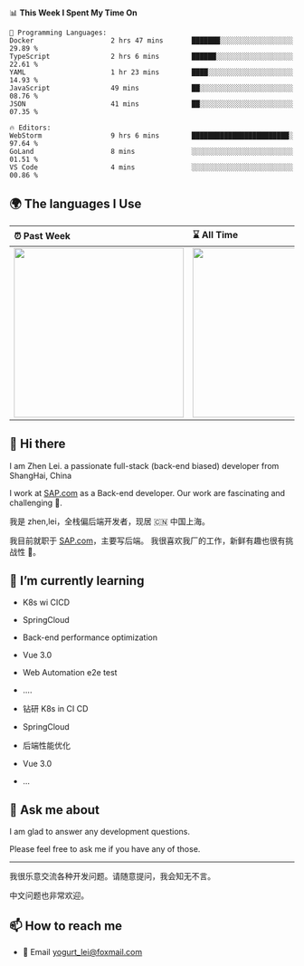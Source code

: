 <!--START_SECTION:waka-->
📊 **This Week I Spent My Time On** 

```text
💬 Programming Languages: 
Docker                   2 hrs 47 mins       ███████░░░░░░░░░░░░░░░░░░   29.89 % 
TypeScript               2 hrs 6 mins        ██████░░░░░░░░░░░░░░░░░░░   22.61 % 
YAML                     1 hr 23 mins        ████░░░░░░░░░░░░░░░░░░░░░   14.93 % 
JavaScript               49 mins             ██░░░░░░░░░░░░░░░░░░░░░░░   08.76 % 
JSON                     41 mins             ██░░░░░░░░░░░░░░░░░░░░░░░   07.35 % 

🔥 Editors: 
WebStorm                 9 hrs 6 mins        ████████████████████████░   97.64 % 
GoLand                   8 mins              ░░░░░░░░░░░░░░░░░░░░░░░░░   01.51 % 
VS Code                  4 mins              ░░░░░░░░░░░░░░░░░░░░░░░░░   00.86 % 
```


<!--END_SECTION:waka-->


## 🌍 The languages I Use

| ⏰ Past Week                                                                                                                                                  | ⌛️ All Time                                                                                                                                                  |
| :------------------------------------------------------------------------------------------------------------------------------------------------------------ | :------------------------------------------------------------------------------------------------------------------------------------------------------------ |
| <a href="https://wakatime.com/@9a64fd4e-85ff-48a6-a0c1-e09ecd80bab9"> <img src="https://wakatime.com/share/@9a64fd4e-85ff-48a6-a0c1-e09ecd80bab9/5f97c4a7-f918-43db-bace-c48898f1cd61.svg" height="300px"></a> | <a href="https://wakatime.com/@9a64fd4e-85ff-48a6-a0c1-e09ecd80bab9"><img src="https://wakatime.com/share/@9a64fd4e-85ff-48a6-a0c1-e09ecd80bab9/455e730b-0452-4b83-9bc2-fb46e42553a7.svg" height="300px"></a> |

## 👋 Hi there

I am Zhen Lei. a passionate full-stack (back-end biased) developer from ShangHai, China

I work at [SAP.com](https://www.sap.com) as a Back-end developer.
Our work are fascinating and challenging 💪.

我是 zhen,lei，全栈偏后端开发者，现居 🇨🇳 中国上海。

我目前就职于 [SAP.com](https://www.sap.cn)，主要写后端。
我很喜欢我厂的工作，新鲜有趣也很有挑战性 💪。

## 🌱 I’m currently learning

- K8s wi CICD
- SpringCloud
- Back-end performance optimization
- Vue 3.0
- Web Automation e2e test
- ....

- 钻研 K8s in CI CD
- SpringCloud
- 后端性能优化
- Vue 3.0
- ...

## 💬 Ask me about

I am glad to answer any development questions.

Please feel free to ask me if you have any of those.

---

我很乐意交流各种开发问题。请随意提问，我会知无不言。

中文问题也非常欢迎。

## 📫 How to reach me

- 📧 Email [yogurt_lei@foxmail.com](mailto:yogurt_lei@foxmail.com)
